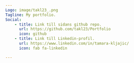 ```yaml
---
Logo: image/takl23_.png 
Tagline: My portfolio.
Social:
    - title: Link till sidans github repo.
      url: https://github.com/takl23/Portfolio
      icon: github
    - title: Link till Linkedin-profil.
      url: https://www.linkedin.com/in/tamara-kljajic/
      icon: fab fa-linkedin

---
```

